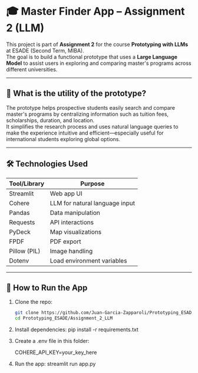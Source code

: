# 🎓 Master Finder App – Assignment 2 (LLM)

This project is part of **Assignment 2** for the course **Prototyping with LLMs** at ESADE (Second Term, MIBA).  
The goal is to build a functional prototype that uses a **Large Language Model** to assist users in exploring and comparing master's programs across different universities.

---

## 🧩 What is the utility of the prototype?

The prototype helps prospective students easily search and compare master's programs by centralizing information such as tuition fees, scholarships, duration, and location.  
It simplifies the research process and uses natural language queries to make the experience intuitive and efficient—especially useful for international students exploring global options.

---

## 🛠️ Technologies Used

| Tool/Library   | Purpose                         |
|----------------|---------------------------------|
| Streamlit      | Web app UI                      |
| Cohere         | LLM for natural language input  |
| Pandas         | Data manipulation               |
| Requests       | API interactions                |
| PyDeck         | Map visualizations              |
| FPDF           | PDF export                      |
| Pillow (PIL)   | Image handling                  |
| Dotenv         | Load environment variables      |

---

## 🚀 How to Run the App

1. Clone the repo:
   ```bash
   git clone https://github.com/Juan-Garcia-Zapparoli/Prototyping_ESADE.git
   cd Prototyping_ESADE/Assignment_2_LLM


2. Install dependencies:
    pip install -r requirements.txt

3. Create a .env file in this folder:

    COHERE_API_KEY=your_key_here
4. Run the app:
    streamlit run app.py
